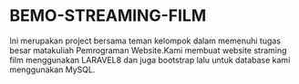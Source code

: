 
# BEMO-STREAMING-FILM

Ini merupakan project bersama teman kelompok dalam memenuhi tugas besar matakuliah Pemrograman Website.Kami membuat website straming film menggunakan LARAVEL8 dan juga bootstrap lalu untuk database kami menggunakan MySQL.



